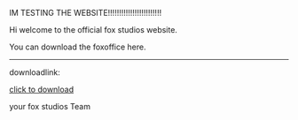 <p>IM TESTING THE WEBSITE!!!!!!!!!!!!!!!!!!!!!!!!</p>
<p>Hi welcome to the official fox studios website.</p>
<p>You can download the foxoffice here.</p>

<hr />
<p>downloadlink:</p>
<p><a title="don&acute;t working!!!" href=" florianhetz.github.io " target="_blank" rel="noopener">click to download</a></p>
<p>your fox studios Team</p>
